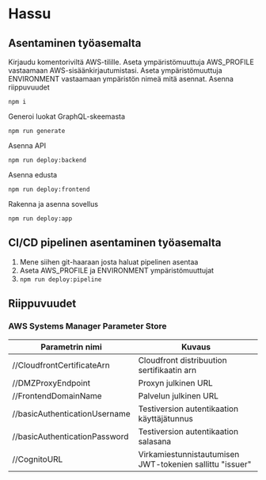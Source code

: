 # Hassu

## Asentaminen työasemalta

Kirjaudu komentoriviltä AWS-tilille. Aseta ympäristömuuttuja AWS_PROFILE vastaamaan AWS-sisäänkirjautumistasi. Aseta
ympäristömuuttuja ENVIRONMENT vastaamaan ympäristön nimeä mitä asennat. Asenna riippuvuudet

```
npm i
```

Generoi luokat GraphQL-skeemasta

```
npm run generate
```

Asenna API

```
npm run deploy:backend
```

Asenna edusta

```
npm run deploy:frontend
```

Rakenna ja asenna sovellus

```
npm run deploy:app
```

## CI/CD pipelinen asentaminen työasemalta

1. Mene siihen git-haaraan josta haluat pipelinen asentaa
2. Aseta AWS_PROFILE ja ENVIRONMENT ympäristömuuttujat
3. `npm run deploy:pipeline`

## Riippuvuudet

### AWS Systems Manager Parameter Store

| Parametrin nimi                    | Kuvaus                                                   |
| ---------------------------------- | -------------------------------------------------------- |
| /<env>/CloudfrontCertificateArn    | Cloudfront distribuution sertifikaatin arn               |
| /<env>/DMZProxyEndpoint            | Proxyn julkinen URL                                      |
| /<env>/FrontendDomainName          | Palvelun julkinen URL                                    |
| /<env>/basicAuthenticationUsername | Testiversion autentikaation käyttäjätunnus               |
| /<env>/basicAuthenticationPassword | Testiversion autentikaation salasana                     |
| /<env>/CognitoURL                  | Virkamiestunnistautumisen JWT-tokenien sallittu "issuer" |
